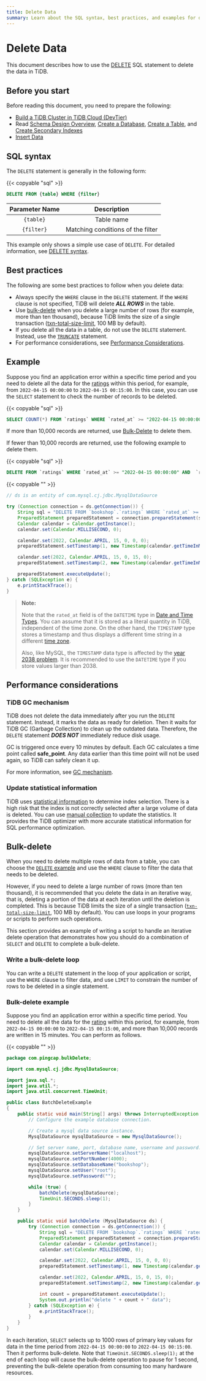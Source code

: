 ```yaml
---
title: Delete Data
summary: Learn about the SQL syntax, best practices, and examples for deleting data.
---
```


# Delete Data

This document describes how to use the [DELETE](/sql-statements/sql-statement-delete.md) SQL statement to delete the data in TiDB.

## Before you start

Before reading this document, you need to prepare the following:

- [Build a TiDB Cluster in TiDB Cloud (DevTier)](/develop/dev-guide-build-cluster-in-cloud.md)
- Read [Schema Design Overview](/develop/dev-guide-schema-design-overview.md), [Create a Database](/develop/dev-guide-create-database.md), [Create a Table](/develop/dev-guide-create-table.md), and [Create Secondary Indexes](/develop/dev-guide-create-secondary-indexes.md)
- [Insert Data](/develop/dev-guide-insert-data.md)

## SQL syntax

The `DELETE` statement is generally in the following form:

{{< copyable "sql" >}}

```sql
DELETE FROM {table} WHERE {filter}
```

| Parameter Name | Description |
| :--------: | :------------: |
| `{table}`  |      Table name      |
| `{filter}` | Matching conditions of the filter|

This example only shows a simple use case of `DELETE`. For detailed information, see [DELETE syntax](/sql-statements/sql-statement-delete.md).

## Best practices

The following are some best practices to follow when you delete data:

- Always specify the `WHERE` clause in the `DELETE` statement. If the `WHERE` clause is not specified, TiDB will delete **_ALL ROWS_** in the table.
- Use [bulk-delete](#bulk-delete) when you delete a large number of rows (for example, more than ten thousand), because TiDB limits the size of a single transaction ([txn-total-size-limit](/tidb-configuration-file.md#txn-total-size-limit), 100 MB by default).
- If you delete all the data in a table, do not use the `DELETE` statement. Instead, use the [`TRUNCATE`](/sql-statements/sql-statement-truncate.md) statement.
- For performance considerations, see [Performance Considerations](#performance-considerations).

## Example

Suppose you find an application error within a specific time period and you need to delete all the data for the [ratings](/develop/dev-guide-bookshop-schema-design.md#ratings-table) within this period, for example, from `2022-04-15 00:00:00` to `2022-04-15 00:15:00`. In this case, you can use the `SELECT` statement to check the number of records to be deleted.

{{< copyable "sql" >}}

```sql
SELECT COUNT(*) FROM `ratings` WHERE `rated_at` >= "2022-04-15 00:00:00" AND  `rated_at` <= "2022-04-15 00:15:00";
```

If more than 10,000 records are returned, use [Bulk-Delete](#bulk-delete) to delete them.

If fewer than 10,000 records are returned, use the following example to delete them.

<SimpleTab>
<div label="SQL" href="delete-sql">

{{< copyable "sql" >}}

```sql
DELETE FROM `ratings` WHERE `rated_at` >= "2022-04-15 00:00:00" AND  `rated_at` <= "2022-04-15 00:15:00";
```

</div>

<div label="Java" href="delete-java">

{{< copyable "" >}}

```java
// ds is an entity of com.mysql.cj.jdbc.MysqlDataSource

try (Connection connection = ds.getConnection()) {
    String sql = "DELETE FROM `bookshop`.`ratings` WHERE `rated_at` >= ? AND  `rated_at` <= ?";
    PreparedStatement preparedStatement = connection.prepareStatement(sql);
    Calendar calendar = Calendar.getInstance();
    calendar.set(Calendar.MILLISECOND, 0);

    calendar.set(2022, Calendar.APRIL, 15, 0, 0, 0);
    preparedStatement.setTimestamp(1, new Timestamp(calendar.getTimeInMillis()));

    calendar.set(2022, Calendar.APRIL, 15, 0, 15, 0);
    preparedStatement.setTimestamp(2, new Timestamp(calendar.getTimeInMillis()));

    preparedStatement.executeUpdate();
} catch (SQLException e) {
    e.printStackTrace();
}
```

</div>
</SimpleTab>

> **Note:**
>
> Note that the `rated_at` field is of the `DATETIME` type in [Date and Time Types](/data-type-date-and-time.md). You can assume that it is stored as a literal quantity in TiDB, independent of the time zone. On the other hand, the `TIMESTAMP` type stores a timestamp and thus displays a different time string in a different [time zone](/configure-time-zone.md).
>
> Also, like MySQL, the `TIMESTAMP` data type is affected by the [year 2038 problem](https://en.wikipedia.org/wiki/Year_2038_problem). It is recommended to use the `DATETIME` type if you store values larger than 2038.

## Performance considerations

### TiDB GC mechanism

TiDB does not delete the data immediately after you run the `DELETE` statement. Instead, it marks the data as ready for deletion. Then it waits for TiDB GC (Garbage Collection) to clean up the outdated data. Therefore, the `DELETE` statement **_DOES NOT_** immediately reduce disk usage.

GC is triggered once every 10 minutes by default. Each GC calculates a time point called **safe_point**. Any data earlier than this time point will not be used again, so TiDB can safely clean it up.

For more information, see [GC mechanism](/garbage-collection-overview.md).

### Update statistical information

TiDB uses [statistical information](/statistics.md) to determine index selection. There is a high risk that the index is not correctly selected after a large volume of data is deleted. You can use [manual collection](/statistics.md#manual-collection) to update the statistics. It provides the TiDB optimizer with more accurate statistical information for SQL performance optimization.

## Bulk-delete

When you need to delete multiple rows of data from a table, you can choose the [`DELETE` example](#example) and use the `WHERE` clause to filter the data that needs to be deleted.

However, if you need to delete a large number of rows (more than ten thousand), it is recommended that you delete the data in an iterative way, that is, deleting a portion of the data at each iteration until the deletion is completed. This is because TiDB limits the size of a single transaction ([`txn-total-size-limit`](/tidb-configuration-file.md#txn-total-size-limit), 100 MB by default). You can use loops in your programs or scripts to perform such operations.

This section provides an example of writing a script to handle an iterative delete operation that demonstrates how you should do a combination of `SELECT` and `DELETE` to complete a bulk-delete.

### Write a bulk-delete loop

You can write a `DELETE` statement in the loop of your application or script, use the `WHERE` clause to filter data, and use `LIMIT` to constrain the number of rows to be deleted in a single statement.

### Bulk-delete example

Suppose you find an application error within a specific time period. You need to delete all the data for the [rating](/develop/dev-guide-bookshop-schema-design.md#ratings-table) within this period, for example, from `2022-04-15 00:00:00` to `2022-04-15 00:15:00`, and more than 10,000 records are written in 15 minutes. You can perform as follows.

{{< copyable "" >}}

```java
package com.pingcap.bulkDelete;

import com.mysql.cj.jdbc.MysqlDataSource;

import java.sql.*;
import java.util.*;
import java.util.concurrent.TimeUnit;

public class BatchDeleteExample
{
    public static void main(String[] args) throws InterruptedException {
        // Configure the example database connection.

        // Create a mysql data source instance.
        MysqlDataSource mysqlDataSource = new MysqlDataSource();

        // Set server name, port, database name, username and password.
        mysqlDataSource.setServerName("localhost");
        mysqlDataSource.setPortNumber(4000);
        mysqlDataSource.setDatabaseName("bookshop");
        mysqlDataSource.setUser("root");
        mysqlDataSource.setPassword("");

        while (true) {
            batchDelete(mysqlDataSource);
            TimeUnit.SECONDS.sleep(1);
        }
    }

    public static void batchDelete (MysqlDataSource ds) {
        try (Connection connection = ds.getConnection()) {
            String sql = "DELETE FROM `bookshop`.`ratings` WHERE `rated_at` >= ? AND  `rated_at` <= ? LIMIT 1000";
            PreparedStatement preparedStatement = connection.prepareStatement(sql);
            Calendar calendar = Calendar.getInstance();
            calendar.set(Calendar.MILLISECOND, 0);

            calendar.set(2022, Calendar.APRIL, 15, 0, 0, 0);
            preparedStatement.setTimestamp(1, new Timestamp(calendar.getTimeInMillis()));

            calendar.set(2022, Calendar.APRIL, 15, 0, 15, 0);
            preparedStatement.setTimestamp(2, new Timestamp(calendar.getTimeInMillis()));

            int count = preparedStatement.executeUpdate();
            System.out.println("delete " + count + " data");
        } catch (SQLException e) {
            e.printStackTrace();
        }
    }
}
```

In each iteration, `SELECT` selects up to 1000 rows of primary key values for data in the time period from `2022-04-15 00:00:00` to `2022-04-15 00:15:00`. Then it performs bulk-delete. Note that `TimeUnit.SECONDS.sleep(1);` at the end of each loop will cause the bulk-delete operation to pause for 1 second, preventing the bulk-delete operation from consuming too many hardware resources.